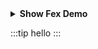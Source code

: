 
<details>
<summary><strong>Show Fex Demo</strong></summary>
 
- author <br/>
- author <br/>
- author <br/>

</details>

:::tip
hello
:::


